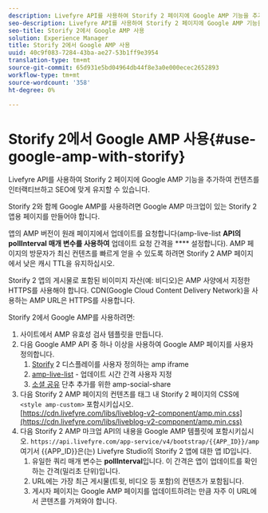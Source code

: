```yaml
---
description: Livefyre API를 사용하여 Storify 2 페이지에 Google AMP 기능을 추가하여 컨텐츠를 인터랙티브하고 SEO에 맞게 유지할 수 있습니다.
seo-description: Livefyre API를 사용하여 Storify 2 페이지에 Google AMP 기능을 추가하여 컨텐츠를 인터랙티브하고 SEO에 맞게 유지할 수 있습니다.
seo-title: Storify 2에서 Google AMP 사용
solution: Experience Manager
title: Storify 2에서 Google AMP 사용
uuid: 40c9f083-7284-43ba-ae27-53b1ff9e3954
translation-type: tm+mt
source-git-commit: 65d931e5bd04964db44f8e3a0e000ecec2652893
workflow-type: tm+mt
source-wordcount: '358'
ht-degree: 0%

---
```



# Storify 2에서 Google AMP 사용{#use-google-amp-with-storify}

Livefyre API를 사용하여 Storify 2 페이지에 Google AMP 기능을 추가하여 컨텐츠를 인터랙티브하고 SEO에 맞게 유지할 수 있습니다.

Storify 2와 함께 Google AMP를 사용하려면 Google AMP 마크업이 있는 Storify 2 앱용 페이지를 만들어야 합니다.

앱의 AMP 버전이 원래 페이지에서 업데이트를 요청합니다(amp-live-list **API의 pollInterval 매개 변수를 사용하여** 업데이트 요청 간격을 **** 설정합니다). AMP 페이지의 방문자가 최신 컨텐츠를 빠르게 얻을 수 있도록 하려면 Storify 2 AMP 페이지에서 낮은 캐시 TTL을 유지하십시오.

Storify 2 앱의 게시물로 포함된 비이미지 자산(예: 비디오)은 AMP 사양에서 지정한 HTTPS를 사용해야 합니다. CDN(Google Cloud Content Delivery Network)을 사용하는 AMP URL은 HTTPS를 사용합니다.

Storify 2에서 Google AMP를 사용하려면:

1. 사이트에서 AMP 유효성 검사 템플릿을 만듭니다.
1. 다음 Google AMP API 중 하나 이상을 사용하여 Google AMP 페이지를 사용자 정의합니다.
   1. [Storify](https://www.ampproject.org/docs/reference/components/amp-iframe) 2 디스플레이를 사용자 정의하는 amp iframe
   1. [amp-live-list](https://www.ampproject.org/docs/reference/components/amp-live-list) - 업데이트 시간 간격 사용자 지정
   1. [소셜 공유](https://www.ampproject.org/docs/reference/components/amp-social-share) 단추 추가를 위한 amp-social-share
1. 다음 Storify 2 AMP 페이지의 컨텐츠를 태그 내 Storify 2 페이지의 CSS에 `<style amp-custom>` 포함시키십시오. [https://cdn.livefyre.com/libs/liveblog-v2-component/amp.min.css](https://cdn.livefyre.com/libs/liveblog-v2-component/amp.min.css)
1. 다음 Storify 2 AMP 마크업 API의 내용을 Google AMP 템플릿에 포함시키십시오. `https://api.livefyre.com/app-service/v4/bootstrap/{{APP_ID}}/amp` 여기서 {{APP_ID}}은(는) Livefyre Studio의 Storify 2 앱에 대한 앱 ID입니다.
   1. 유일한 쿼리 매개 변수는 **pollInterval**&#x200B;입니다. 이 간격은 앱이 업데이트를 확인하는 간격(밀리초 단위)입니다.
   1. URL에는 가장 최근 게시물(트윗, 비디오 등 포함)의 컨텐츠가 포함됩니다.
   1. 게시자 페이지는 Google AMP 페이지를 업데이트하려는 만큼 자주 이 URL에서 콘텐츠를 가져와야 합니다.
